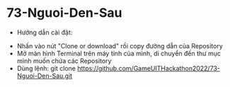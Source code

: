 # 73-Nguoi-Den-Sau
- Hướng dẫn cài đặt:
+ Nhấn vào nút "Clone or download" rồi copy đường dẫn của Repository
+ Mở màn hình Terminal trên máy tính của mình, di chuyển đến thư mục mình muốn chứa các Repository
+ Dùng lệnh: git clone https://github.com/GameUITHackathon2022/73-Nguoi-Den-Sau.git

